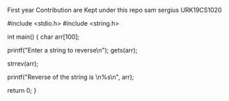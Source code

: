 First year Contribution are Kept under this repo
sam sergius URK19CS1020

#include <stdio.h>
#include <string.h>
 
int main()
{
   char arr[100];
 
   printf("Enter a string to reverse\n");
   gets(arr);
 
   strrev(arr);
 
   printf("Reverse of the string is \n%s\n", arr);
 
   return 0;
} 
